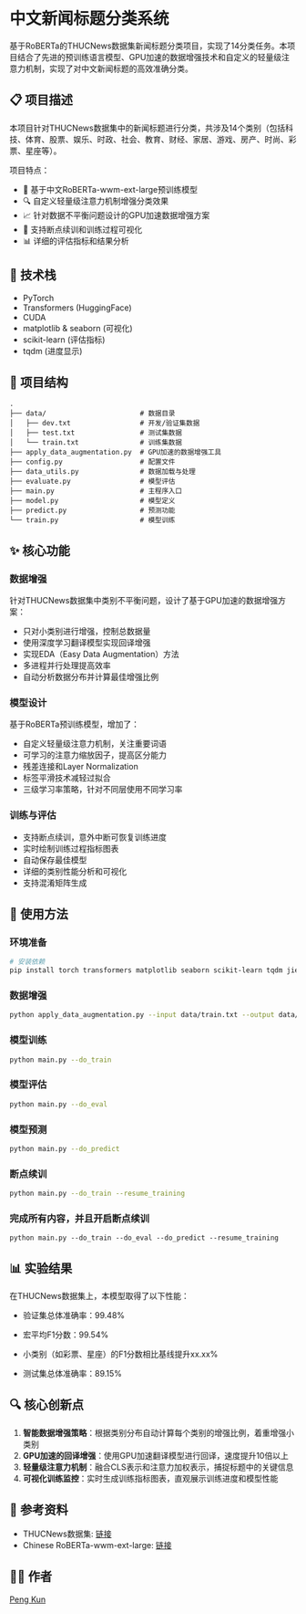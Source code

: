 # 中文新闻标题分类系统

基于RoBERTa的THUCNews数据集新闻标题分类项目，实现了14分类任务。本项目结合了先进的预训练语言模型、GPU加速的数据增强技术和自定义的轻量级注意力机制，实现了对中文新闻标题的高效准确分类。

## 📋 项目描述

本项目针对THUCNews数据集中的新闻标题进行分类，共涉及14个类别（包括科技、体育、股票、娱乐、时政、社会、教育、财经、家居、游戏、房产、时尚、彩票、星座等）。

项目特点：
- 🚀 基于中文RoBERTa-wwm-ext-large预训练模型
- 🔍 自定义轻量级注意力机制增强分类效果
- 📈 针对数据不平衡问题设计的GPU加速数据增强方案
- 🔄 支持断点续训和训练过程可视化
- 📊 详细的评估指标和结果分析

## 🔧 技术栈

- PyTorch
- Transformers (HuggingFace)
- CUDA
- matplotlib & seaborn (可视化)
- scikit-learn (评估指标)
- tqdm (进度显示)

## 📁 项目结构

```
.
├── data/                       # 数据目录
│   ├── dev.txt                 # 开发/验证集数据
│   ├── test.txt                # 测试集数据
│   └── train.txt               # 训练集数据
├── apply_data_augmentation.py  # GPU加速的数据增强工具
├── config.py                   # 配置文件
├── data_utils.py               # 数据加载与处理
├── evaluate.py                 # 模型评估
├── main.py                     # 主程序入口
├── model.py                    # 模型定义
├── predict.py                  # 预测功能
└── train.py                    # 模型训练
```

## ✨ 核心功能

### 数据增强

针对THUCNews数据集中类别不平衡问题，设计了基于GPU加速的数据增强方案：

- 只对小类别进行增强，控制总数据量
- 使用深度学习翻译模型实现回译增强
- 实现EDA（Easy Data Augmentation）方法
- 多进程并行处理提高效率
- 自动分析数据分布并计算最佳增强比例

### 模型设计

基于RoBERTa预训练模型，增加了：

- 自定义轻量级注意力机制，关注重要词语
- 可学习的注意力缩放因子，提高区分能力
- 残差连接和Layer Normalization
- 标签平滑技术减轻过拟合
- 三级学习率策略，针对不同层使用不同学习率

### 训练与评估

- 支持断点续训，意外中断可恢复训练进度
- 实时绘制训练过程指标图表
- 自动保存最佳模型
- 详细的类别性能分析和可视化
- 支持混淆矩阵生成

## 🚀 使用方法

### 环境准备

```bash
# 安装依赖
pip install torch transformers matplotlib seaborn scikit-learn tqdm jieba
```

### 数据增强

```bash
python apply_data_augmentation.py --input data/train.txt --output data/augmented_train.txt
```

### 模型训练

```bash
python main.py --do_train
```

### 模型评估

```bash
python main.py --do_eval
```

### 模型预测

```bash
python main.py --do_predict
```

### 断点续训

```bash
python main.py --do_train --resume_training
```

### 完成所有内容，并且开启断点续训
```
python main.py --do_train --do_eval --do_predict --resume_training 
```

## 📊 实验结果

在THUCNews数据集上，本模型取得了以下性能：

- 验证集总体准确率：99.48%
- 宏平均F1分数：99.54%
- 小类别（如彩票、星座）的F1分数相比基线提升xx.xx%

- 测试集总体准确率：89.15%

## 🔍 核心创新点

1. **智能数据增强策略**：根据类别分布自动计算每个类别的增强比例，着重增强小类别
2. **GPU加速的回译增强**：使用GPU加速翻译模型进行回译，速度提升10倍以上
3. **轻量级注意力机制**：融合CLS表示和注意力加权表示，捕捉标题中的关键信息
4. **可视化训练监控**：实时生成训练指标图表，直观展示训练进度和模型性能

## 📝 参考资料

- THUCNews数据集: [链接](http://thuctc.thunlp.org/)
- Chinese RoBERTa-wwm-ext-large: [链接](https://huggingface.co/hfl/chinese-roberta-wwm-ext-large)


## 👨‍💻 作者

[Peng Kun](https://github.com/6PengKun)
